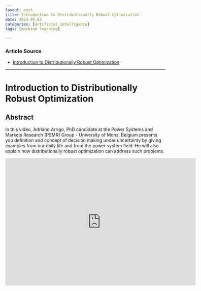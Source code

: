 ```yaml
---
layout: post
title: Introduction to Distributionally Robust Optimization 
date: 2024-05-03
categories: [artificial intelligence]
tags: [machine learning]

---
```


### Article Source


* [Introduction to Distributionally Robust Optimization](https://www.youtube.com/watch?v=Kfu-qYGWuhY)

---


# Introduction to Distributionally Robust Optimization

## Abstract

In this video, Adriano Arrigo, PhD candidate at the Power Systems and Markets Research (PSMR) Group - University of Mons, Belgium presents you definition and concept of decision making under uncertainty by giving examples from our daily life and from the power system field. He will also explain how distributionally robust optimization can address such problems.


<iframe width="600" height="400" src="https://www.youtube.com/embed/Kfu-qYGWuhY?si=_melMemVfPOkZhJZ" title="YouTube video player" frameborder="0" allow="accelerometer; autoplay; clipboard-write; encrypted-media; gyroscope; picture-in-picture; web-share" referrerpolicy="strict-origin-when-cross-origin" allowfullscreen></iframe>